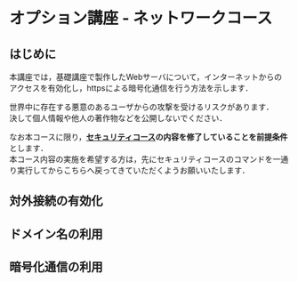 # オプション講座 - ネットワークコース

## はじめに

本講座では，基礎講座で製作したWebサーバについて，インターネットからのアクセスを有効化し，httpsによる暗号化通信を行う方法を示します．

世界中に存在する悪意のあるユーザからの攻撃を受けるリスクがあります．  
決して個人情報や他人の著作物などを公開しないでください．

なお本コースに限り，**[セキュリティコース](opt-security.md)の内容を修了していることを前提条件**とします．  
本コース内容の実施を希望する方は，先にセキュリティコースのコマンドを一通り実行してからこちらへ戻ってきていただくようお願いいたします．

## 対外接続の有効化

## ドメイン名の利用

## 暗号化通信の利用